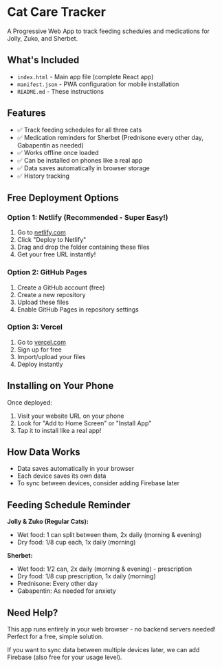 # Cat Care Tracker

A Progressive Web App to track feeding schedules and medications for Jolly, Zuko, and Sherbet.

## What's Included

- `index.html` - Main app file (complete React app)
- `manifest.json` - PWA configuration for mobile installation
- `README.md` - These instructions

## Features

- ✅ Track feeding schedules for all three cats
- ✅ Medication reminders for Sherbet (Prednisone every other day, Gabapentin as needed)
- ✅ Works offline once loaded
- ✅ Can be installed on phones like a real app
- ✅ Data saves automatically in browser storage
- ✅ History tracking

## Free Deployment Options

### Option 1: Netlify (Recommended - Super Easy!)
1. Go to [netlify.com](https://netlify.com)
2. Click "Deploy to Netlify"
3. Drag and drop the folder containing these files
4. Get your free URL instantly!

### Option 2: GitHub Pages
1. Create a GitHub account (free)
2. Create a new repository
3. Upload these files
4. Enable GitHub Pages in repository settings

### Option 3: Vercel
1. Go to [vercel.com](https://vercel.com)
2. Sign up for free
3. Import/upload your files
4. Deploy instantly

## Installing on Your Phone

Once deployed:
1. Visit your website URL on your phone
2. Look for "Add to Home Screen" or "Install App" 
3. Tap it to install like a real app!

## How Data Works

- Data saves automatically in your browser
- Each device saves its own data
- To sync between devices, consider adding Firebase later

## Feeding Schedule Reminder

**Jolly & Zuko (Regular Cats):**
- Wet food: 1 can split between them, 2x daily (morning & evening)
- Dry food: 1/8 cup each, 1x daily (morning)

**Sherbet:**
- Wet food: 1/2 can, 2x daily (morning & evening) - prescription
- Dry food: 1/8 cup prescription, 1x daily (morning)
- Prednisone: Every other day
- Gabapentin: As needed for anxiety

## Need Help?

This app runs entirely in your web browser - no backend servers needed! Perfect for a free, simple solution.

If you want to sync data between multiple devices later, we can add Firebase (also free for your usage level).